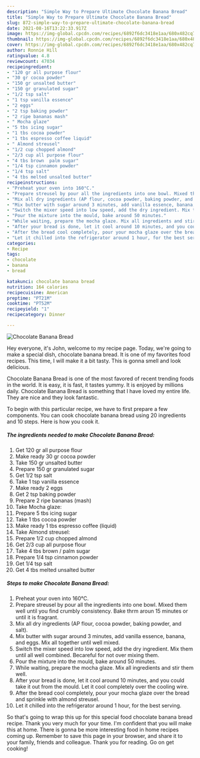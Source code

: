 ```yaml
---
description: "Simple Way to Prepare Ultimate Chocolate Banana Bread"
title: "Simple Way to Prepare Ultimate Chocolate Banana Bread"
slug: 872-simple-way-to-prepare-ultimate-chocolate-banana-bread
date: 2021-08-16T13:22:33.917Z
image: https://img-global.cpcdn.com/recipes/6892f6dc3418e1aa/680x482cq70/chocolate-banana-bread-recipe-main-photo.jpg
thumbnail: https://img-global.cpcdn.com/recipes/6892f6dc3418e1aa/680x482cq70/chocolate-banana-bread-recipe-main-photo.jpg
cover: https://img-global.cpcdn.com/recipes/6892f6dc3418e1aa/680x482cq70/chocolate-banana-bread-recipe-main-photo.jpg
author: Ronnie Hill
ratingvalue: 4.8
reviewcount: 47034
recipeingredient:
- "120 gr all purpose flour"
- "30 gr cocoa powder"
- "150 gr unsalted butter"
- "150 gr granulated sugar"
- "1/2 tsp salt"
- "1 tsp vanilla essence"
- "2 eggs"
- "2 tsp baking powder"
- "2 ripe bananas mash"
- " Mocha glaze"
- "5 tbs icing sugar"
- "1 tbs cocoa powder"
- "1 tbs espresso coffee liquid"
- " Almond streusel"
- "1/2 cup chopped almond"
- "2/3 cup all purpose flour"
- "4 tbs brown  palm sugar"
- "1/4 tsp cinnamon powder"
- "1/4 tsp salt"
- "4 tbs melted unsalted butter"
recipeinstructions:
- "Preheat your oven into 160°C."
- "Prepare streusel by pour all the ingredients into one bowl. Mixed them well until you find crumbly consistency. Bake thrm aroun 15 minutes or until it is fragrant."
- "Mix all dry ingredients (AP flour, cocoa powder, baking powder, and salt)."
- "Mix butter with sugar around 3 minutes, add vanilla essence, banana, and eggs. Mix all together until well mixed."
- "Switch the mixer speed into low speed, add the dry ingredient. Mix them until all well combined. Becareful for not over mixing them."
- "Pour the mixture into the mould, bake around 50 minutes."
- "While waiting, prepare the mocha glaze. Mix all ingredients and stir them well."
- "After your bread is done, let it cool around 10 minutes, and you could take it out from the mould. Let it cool completely over the cooling wire."
- "After the bread cool completely, pour your mocha glaze over the bread and sprinkle with almond streusel."
- "Let it chilled into the refrigerator around 1 hour, for the best serving."
categories:
- Recipe
tags:
- chocolate
- banana
- bread

katakunci: chocolate banana bread 
nutrition: 164 calories
recipecuisine: American
preptime: "PT21M"
cooktime: "PT52M"
recipeyield: "1"
recipecategory: Dinner

---
```



![Chocolate Banana Bread](https://img-global.cpcdn.com/recipes/6892f6dc3418e1aa/680x482cq70/chocolate-banana-bread-recipe-main-photo.jpg)

Hey everyone, it's John, welcome to my recipe page. Today, we're going to make a special dish, chocolate banana bread. It is one of my favorites food recipes. This time, I will make it a bit tasty. This is gonna smell and look delicious.

Chocolate Banana Bread is one of the most favored of recent trending foods in the world. It is easy, it is fast, it tastes yummy. It is enjoyed by millions daily. Chocolate Banana Bread is something that I have loved my entire life. They are nice and they look fantastic.




To begin with this particular recipe, we have to first prepare a few components. You can cook chocolate banana bread using 20 ingredients and 10 steps. Here is how you cook it.

<!--inarticleads1-->

##### The ingredients needed to make Chocolate Banana Bread:

1. Get 120 gr all purpose flour
1. Make ready 30 gr cocoa powder
1. Take 150 gr unsalted butter
1. Prepare 150 gr granulated sugar
1. Get 1/2 tsp salt
1. Take 1 tsp vanilla essence
1. Make ready 2 eggs
1. Get 2 tsp baking powder
1. Prepare 2 ripe bananas (mash)
1. Take  Mocha glaze:
1. Prepare 5 tbs icing sugar
1. Take 1 tbs cocoa powder
1. Make ready 1 tbs espresso coffee (liquid)
1. Take  Almond streusel:
1. Prepare 1/2 cup chopped almond
1. Get 2/3 cup all purpose flour
1. Take 4 tbs brown / palm sugar
1. Prepare 1/4 tsp cinnamon powder
1. Get 1/4 tsp salt
1. Get 4 tbs melted unsalted butter




<!--inarticleads2-->

##### Steps to make Chocolate Banana Bread:

1. Preheat your oven into 160°C.
1. Prepare streusel by pour all the ingredients into one bowl. Mixed them well until you find crumbly consistency. Bake thrm aroun 15 minutes or until it is fragrant.
1. Mix all dry ingredients (AP flour, cocoa powder, baking powder, and salt).
1. Mix butter with sugar around 3 minutes, add vanilla essence, banana, and eggs. Mix all together until well mixed.
1. Switch the mixer speed into low speed, add the dry ingredient. Mix them until all well combined. Becareful for not over mixing them.
1. Pour the mixture into the mould, bake around 50 minutes.
1. While waiting, prepare the mocha glaze. Mix all ingredients and stir them well.
1. After your bread is done, let it cool around 10 minutes, and you could take it out from the mould. Let it cool completely over the cooling wire.
1. After the bread cool completely, pour your mocha glaze over the bread and sprinkle with almond streusel.
1. Let it chilled into the refrigerator around 1 hour, for the best serving.




So that's going to wrap this up for this special food chocolate banana bread recipe. Thank you very much for your time. I'm confident that you will make this at home. There is gonna be more interesting food in home recipes coming up. Remember to save this page in your browser, and share it to your family, friends and colleague. Thank you for reading. Go on get cooking!
